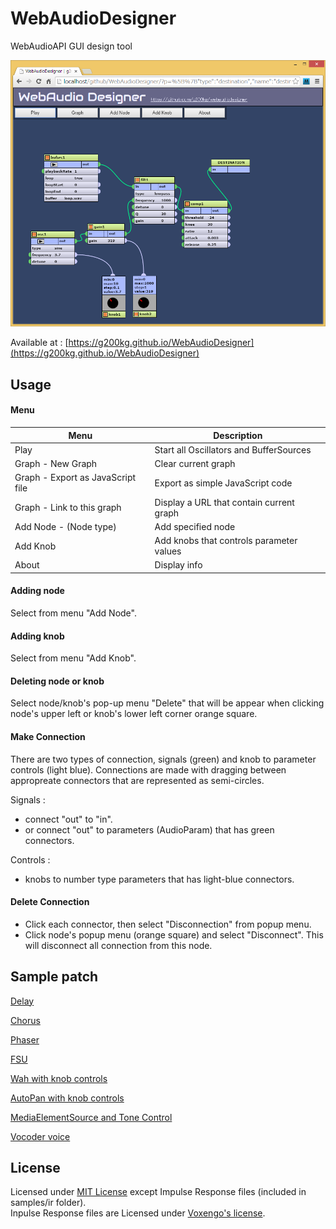 WebAudioDesigner
================

WebAudioAPI GUI design tool

![](images/webaudiodesigner.png)

Available at :
[https://g200kg.github.io/WebAudioDesigner](https://g200kg.github.io/WebAudioDesigner)

## Usage
#### Menu

Menu                              |Description
---                               |---
Play                              |Start all Oscillators and BufferSources
Graph - New Graph                 |Clear current graph
Graph - Export as JavaScript file |Export as simple JavaScript code
Graph - Link to this graph        |Display a URL that contain current graph
Add Node - (Node type)            |Add specified node
Add Knob                          |Add knobs that controls parameter values
About                             |Display info

#### Adding node
Select from menu "Add Node".

#### Adding knob
Select from menu "Add Knob".

#### Deleting node or knob
Select node/knob's pop-up menu "Delete" that will be appear when clicking node's upper left or knob's lower left corner orange square.

#### Make Connection
There are two types of connection, signals (green) and knob to parameter controls (light blue).
Connections are made with dragging between appropreate connectors that are represented as semi-circles.

Signals : 
* connect "out" to "in".
* or connect "out" to parameters (AudioParam) that has green connectors.

Controls :
* knobs to number type parameters that has light-blue connectors.

#### Delete Connection
* Click each connector, then select "Disconnection" from popup menu.
* Click node's popup menu (orange square) and select "Disconnect". This will disconnect all connection from this node.

## Sample patch

[Delay](http://g200kg.github.io/WebAudioDesigner/?p=%5B%7Bn:%27destination%27,x:694,y:116,p:%7B%7D,c:%5B%5D%7D,%7Bn:%27gain1%27,x:572,y:199,p:%7B%7D,c:%5B%7Bt:%27destination%27%7D%5D%7D,%7Bn:%27bufsrc1%27,x:65,y:172,p:%7B%27loop%27:true,%27loopStart%27:null,%27loopEnd%27:null,%27buffer%27:%27loop.wav%27%7D,c:%5B%7Bt:%27delay1%27%7D,%7Bt:%27gain1%27%7D%5D%7D,%7Bn:%27delay1%27,x:314,y:311,p:%7B%27delayTime%27:0.25%7D,c:%5B%7Bt:%27gain2%27%7D,%7Bt:%27gain3%27%7D%5D%7D,%7Bn:%27gain2%27,x:488,y:384,p:%7B%27gain%27:0.5%7D,c:%5B%7Bt:%27gain1%27%7D%5D%7D,%7Bn:%27gain3%27,x:299,y:463,p:%7B%27gain%27:0.5%7D,c:%5B%7Bt:%27delay1%27%7D%5D%7D%5D)

[Chorus](http://g200kg.github.io/WebAudioDesigner/?p=%5B%7Bn:%27destination%27,x:694,y:116,p:%7B%7D,c:%5B%5D%7D,%7Bn:%27gain1%27,x:509,y:140,p:%7B%7D,c:%5B%7Bt:%27destination%27%7D%5D%7D,%7Bn:%27bufsrc1%27,x:65,y:172,p:%7B%27loop%27:true,%27loopStart%27:null,%27loopEnd%27:null,%27buffer%27:%27loop.wav%27%7D,c:%5B%7Bt:%27delay1%27%7D,%7Bt:%27gain1%27%7D%5D%7D,%7Bn:%27delay1%27,x:365,y:247,p:%7B%27delayTime%27:0.02%7D,c:%5B%7Bt:%27gain1%27%7D%5D%7D,%7Bn:%27gain3%27,x:270,y:412,p:%7B%27gain%27:0.002%7D,c:%5B%7Bt:%27delay1.delayTime%27%7D%5D%7D,%7Bn:%27osc1%27,x:99,y:345,p:%7B%27frequency%27:1.5%7D,c:%5B%7Bt:%27gain3%27%7D%5D%7D%5D)

[Phaser](http://g200kg.github.io/WebAudioDesigner/?p=%5B%7Bn:%27destination%27,x:962,y:139,p:%7B%7D,c:%5B%5D%7D,%7Bn:%27gain1%27,x:825,y:101,p:%7B%7D,c:%5B%7Bt:%27destination%27%7D%5D%7D,%7Bn:%27bufsrc1%27,x:68,y:97,p:%7B%27loop%27:true,%27loopStart%27:null,%27loopEnd%27:null,%27buffer%27:%27loop.wav%27%7D,c:%5B%7Bt:%27filt1%27%7D,%7Bt:%27gain1%27%7D%5D%7D,%7Bn:%27osc1%27,x:52,y:435,p:%7B%27frequency%27:3%7D,c:%5B%7Bt:%27gain2%27%7D%5D%7D,%7Bn:%27filt1%27,x:266,y:285,p:%7B%27type%27:%27allpass%27,%27frequency%27:1000%7D,c:%5B%7Bt:%27filt2%27%7D%5D%7D,%7Bn:%27filt2%27,x:426,y:263,p:%7B%27type%27:%27allpass%27,%27frequency%27:1000%7D,c:%5B%7Bt:%27filt3%27%7D%5D%7D,%7Bn:%27gain2%27,x:263,y:561,p:%7B%27gain%27:500%7D,c:%5B%7Bt:%27filt1.frequency%27%7D,%7Bt:%27filt2.frequency%27%7D,%7Bt:%27filt3.frequency%27%7D,%7Bt:%27filt4.frequency%27%7D%5D%7D,%7Bn:%27filt3%27,x:581,y:237,p:%7B%27type%27:%27allpass%27,%27frequency%27:1000%7D,c:%5B%7Bt:%27filt4%27%7D%5D%7D,%7Bn:%27filt4%27,x:735,y:221,p:%7B%27type%27:%27allpass%27,%27frequency%27:1000%7D,c:%5B%7Bt:%27gain1%27%7D%5D%7D%5D)

[FSU](http://g200kg.github.io/WebAudioDesigner/?p=%5B%7Bn:'destination',x:568,y:205,p:%7B%7D,c:%5B%5D%7D,%7Bn:'bufsrc1',x:85,y:178,p:%7B'loop':true,'loopStart':null,'loopEnd':null,'buffer':'loop.wav'%7D,c:%5B%7Bt:'delay1'%7D%5D%7D,%7Bn:'delay1',x:396,y:154,p:%7B%7D,c:%5B%7Bt:'destination'%7D%5D%7D,%7Bn:'osc1',x:81,y:392,p:%7B'type':'sawtooth','frequency':0.5%7D,c:%5B%7Bt:'shaper1'%7D%5D%7D,%7Bn:'shaper1',x:276,y:347,p:%7B'curve':'new%20Float32Array(%5B%5Cn%5Cn0,%5Cn0,%5Cn0.1,%5Cn0.1,%5Cn0,%5Cn0,%5Cn0.3,%5Cn0.3,%5Cn0.2,%5Cn0.2,%5Cn0.4,%5Cn0.4,%5Cn0.2,%5Cn0.2,%5Cn%5Cn%5D)'%7D,c:%5B%7Bt:'delay1.delayTime'%7D%5D%7D%5D)

[Wah with knob controls](http://g200kg.github.io/WebAudioDesigner/?p=%5B%7Bn:%27destination%27,x:584,y:157,p:%7B%7D,c:%5B%5D%7D,%7Bn:%27bufsrc1%27,x:91,y:142,p:%7B%27loop%27:true,%27loopStart%27:null,%27loopEnd%27:null,%27buffer%27:%27loop.wav%27%7D,c:%5B%7Bt:%27filt1%27%7D%5D%7D,%7Bn:%27filt1%27,x:357,y:208,p:%7B%27frequency%27:1000,Q:20%7D,c:%5B%7Bt:%27comp1%27%7D%5D%7D,%7Bn:%27osc1%27,x:52,y:369,p:%7B%27frequency%27:2%7D,c:%5B%7Bt:%27gain1%27%7D%5D%7D,%7Bn:%27gain1%27,x:219,y:347,p:%7B%27gain%27:398%7D,c:%5B%7Bt:%27filt1.frequency%27%7D%5D%7D,%7Bn:%27comp1%27,x:504,y:279,p:%7B%7D,c:%5B%7Bt:%27destination%27%7D%5D%7D,%7Bn:%27knob1%27,x:262,y:502,%27min%27:0,%27max%27:10,%27step%27:0.1,%27value%27:2,c:%5B%7Bt:%27osc1.frequency%27%7D%5D%7D,%7Bn:%27knob2%27,x:353,y:501,%27min%27:0,%27max%27:1000,%27step%27:1,%27value%27:398,c:%5B%7Bt:%27gain1.gain%27%7D%5D%7D%5D)

[AutoPan with knob controls](http://g200kg.github.io/WebAudioDesigner/?p=%5B%7Bn:%27destination%27,x:708,y:115,p:%7B%7D,c:%5B%5D%7D,%7Bn:%27bufsrc1%27,x:48,y:114,p:%7B%27loop%27:true,%27loopStart%27:null,%27loopEnd%27:null,%27buffer%27:%27loop.wav%27%7D,c:%5B%7Bt:%27split1%27%7D%5D%7D,%7Bn:%27split1%27,x:245,y:202,p:%7B%7D,c:%5B%7Bt:%27gain1%27%7D,%7Bt:%27gain2%27,o:1%7D%5D%7D,%7Bn:%27gain1%27,x:446,y:169,p:%7B%27gain%27:0.5%7D,c:%5B%7Bt:%27merge1%27%7D%5D%7D,%7Bn:%27gain2%27,x:445,y:252,p:%7B%27gain%27:0.5%7D,c:%5B%7Bt:%27merge1%27,i:1%7D%5D%7D,%7Bn:%27merge1%27,x:595,y:201,p:%7B%7D,c:%5B%7Bt:%27destination%27%7D%5D%7D,%7Bn:%27osc1%27,x:75,y:340,p:%7B%27frequency%27:0.21%7D,c:%5B%7Bt:%27gain4%27%7D,%7Bt:%27gain3%27%7D%5D%7D,%7Bn:%27gain3%27,x:238,y:294,p:%7B%27gain%27:-0.5%7D,c:%5B%7Bt:%27gain1.gain%27%7D%5D%7D,%7Bn:%27gain4%27,x:240,y:382,p:%7B%27gain%27:0.5%7D,c:%5B%7Bt:%27gain2.gain%27%7D%5D%7D,%7Bn:%27knob1%27,x:164,y:499,%27min%27:0.1,%27max%27:3,%27step%27:0.01,%27value%27:0.21,c:%5B%7Bt:%27osc1.frequency%27%7D%5D%7D%5D)

[MediaElementSource and Tone Control](http://g200kg.github.io/WebAudioDesigner/?p=%5B%7Bn:%27destination%27,x:603,y:49,p:%7B%7D,c:%5B%5D%7D,%7Bn:%27elemsrc1%27,x:11,y:72,p:%7B%27url%27:%27http://www.g200kg.com/music/kerokeroshiyouyo.mp3%27%7D,c:%5B%7Bt:%27filt1%27%7D%5D%7D,%7Bn:%27knob1%27,x:222,y:322,%27min%27:-20,%27max%27:20,%27step%27:1,%27value%27:7,c:%5B%7Bt:%27filt1.gain%27%7D%5D%7D,%7Bn:%27knob2%27,x:354,y:321,%27min%27:-20,%27max%27:20,%27step%27:1,%27value%27:-1,c:%5B%7Bt:%27filt2.gain%27%7D%5D%7D,%7Bn:%27filt1%27,x:103,y:170,p:%7B%27type%27:%27lowshelf%27,%27frequency%27:200,%27gain%27:7%7D,c:%5B%7Bt:%27filt2%27%7D%5D%7D,%7Bn:%27filt2%27,x:253,y:143,p:%7B%27type%27:%27peaking%27,%27frequency%27:1000,Q:0.5,%27gain%27:-1%7D,c:%5B%7Bt:%27filt3%27%7D%5D%7D,%7Bn:%27filt3%27,x:408,y:126,p:%7B%27type%27:%27highshelf%27,%27frequency%27:5000,%27gain%27:4%7D,c:%5B%7Bt:%27comp1%27%7D%5D%7D,%7Bn:%27knob3%27,x:482,y:320,%27min%27:-20,%27max%27:20,%27step%27:1,%27value%27:4,c:%5B%7Bt:%27filt3.gain%27%7D%5D%7D,%7Bn:%27comp1%27,x:572,y:108,p:%7B%7D,c:%5B%7Bt:%27destination%27%7D%5D%7D%5D)

[Vocoder voice](http://g200kg.github.io/WebAudioDesigner/?p=%5B%7Bn:%27destination%27,x:1055,y:485,p:%7B%7D,c:%5B%5D%7D,%7Bn:%27bufsrc1%27,x:28,y:69,p:%7B%27loop%27:true,%27buffer%27:%27voice.mp3%27%7D,c:%5B%7Bt:%27filt1%27%7D,%7Bt:%27filt2%27%7D,%7Bt:%27filt3%27%7D,%7Bt:%27filt4%27%7D,%7Bt:%27filt9%27%7D,%7Bt:%27filt10%27%7D%5D%7D,%7Bn:%27filt1%27,x:237,y:74,p:%7B%27type%27:%27bandpass%27,%27frequency%27:220,Q:8%7D,c:%5B%7Bt:%27shaper1%27%7D%5D%7D,%7Bn:%27filt2%27,x:236,y:153,p:%7B%27type%27:%27bandpass%27,%27frequency%27:440,Q:8%7D,c:%5B%7Bt:%27shaper2%27%7D%5D%7D,%7Bn:%27filt3%27,x:237,y:233,p:%7B%27type%27:%27bandpass%27,%27frequency%27:660,Q:8%7D,c:%5B%7Bt:%27shaper3%27%7D%5D%7D,%7Bn:%27filt4%27,x:237,y:313,p:%7B%27type%27:%27bandpass%27,%27frequency%27:880,Q:8%7D,c:%5B%7Bt:%27shaper4%27%7D%5D%7D,%7Bn:%27shaper1%27,x:400,y:74,p:%7B%27curve%27:%27new%20Float32Array(%5B%5Cn1,0,1%5Cn%5D)%27%7D,c:%5B%7Bt:%27filt5%27%7D%5D%7D,%7Bn:%27shaper2%27,x:399,y:155,p:%7B%27curve%27:%27new%20Float32Array(%5B%5Cn1,0,1%5Cn%5D)%27%7D,c:%5B%7Bt:%27filt6%27%7D%5D%7D,%7Bn:%27shaper3%27,x:401,y:233,p:%7B%27curve%27:%27new%20Float32Array(%5B%5Cn1,0,1%5Cn%5D)%27%7D,c:%5B%7Bt:%27filt7%27%7D%5D%7D,%7Bn:%27shaper4%27,x:400,y:312,p:%7B%27curve%27:%27new%20Float32Array(%5B%5Cn1,0,1%5Cn%5D)%27%7D,c:%5B%7Bt:%27filt8%27%7D%5D%7D,%7Bn:%27filt5%27,x:581,y:74,p:%7B%27frequency%27:50%7D,c:%5B%7Bt:%27gain1.gain%27%7D%5D%7D,%7Bn:%27filt6%27,x:581,y:155,p:%7B%27frequency%27:50%7D,c:%5B%7Bt:%27gain2.gain%27%7D%5D%7D,%7Bn:%27filt7%27,x:581,y:237,p:%7B%27frequency%27:50%7D,c:%5B%7Bt:%27gain3.gain%27%7D%5D%7D,%7Bn:%27filt8%27,x:580,y:317,p:%7B%27frequency%27:50%7D,c:%5B%7Bt:%27gain4.gain%27%7D%5D%7D,%7Bn:%27gain1%27,x:877,y:335,p:%7B%27gain%27:0%7D,c:%5B%7Bt:%27gain7%27%7D%5D%7D,%7Bn:%27gain2%27,x:877,y:381,p:%7B%27gain%27:0%7D,c:%5B%7Bt:%27gain7%27%7D%5D%7D,%7Bn:%27gain3%27,x:882,y:421,p:%7B%27gain%27:0%7D,c:%5B%7Bt:%27gain7%27%7D%5D%7D,%7Bn:%27gain4%27,x:878,y:463,p:%7B%27gain%27:0%7D,c:%5B%7Bt:%27gain7%27%7D%5D%7D,%7Bn:%27osc1%27,x:735,y:25,p:%7B%27frequency%27:220%7D,c:%5B%7Bt:%27gain1%27%7D%5D%7D,%7Bn:%27osc2%27,x:737,y:132,p:%7B%7D,c:%5B%7Bt:%27gain2%27%7D%5D%7D,%7Bn:%27osc3%27,x:904,y:27,p:%7B%27frequency%27:660%7D,c:%5B%7Bt:%27gain3%27%7D%5D%7D,%7Bn:%27osc4%27,x:905,y:135,p:%7B%27frequency%27:880%7D,c:%5B%7Bt:%27gain4%27%7D%5D%7D,%7Bn:%27filt9%27,x:240,y:390,p:%7B%27type%27:%27bandpass%27,%27frequency%27:1100,Q:8%7D,c:%5B%7Bt:%27shaper5%27%7D%5D%7D,%7Bn:%27filt10%27,x:238,y:468,p:%7B%27type%27:%27bandpass%27,%27frequency%27:1320,Q:8%7D,c:%5B%7Bt:%27shaper6%27%7D%5D%7D,%7Bn:%27shaper5%27,x:397,y:395,p:%7B%27curve%27:%27new%20Float32Array(%5B%5Cn1,0,1%5Cn%5D)%27%7D,c:%5B%7Bt:%27filt12%27%7D%5D%7D,%7Bn:%27shaper6%27,x:394,y:472,p:%7B%27curve%27:%27new%20Float32Array(%5B%5Cn1,0,1%5Cn%5D)%27%7D,c:%5B%7Bt:%27filt13%27%7D%5D%7D,%7Bn:%27filt12%27,x:580,y:400,p:%7B%27frequency%27:50%7D,c:%5B%7Bt:%27gain5.gain%27%7D%5D%7D,%7Bn:%27filt13%27,x:583,y:481,p:%7B%27frequency%27:50%7D,c:%5B%7Bt:%27gain6.gain%27%7D%5D%7D,%7Bn:%27gain5%27,x:879,y:502,p:%7B%27gain%27:0%7D,c:%5B%7Bt:%27gain7%27%7D%5D%7D,%7Bn:%27gain6%27,x:880,y:554,p:%7B%27gain%27:0%7D,c:%5B%7Bt:%27gain7%27%7D%5D%7D,%7Bn:%27osc5%27,x:1062,y:24,p:%7B%27frequency%27:1100%7D,c:%5B%7Bt:%27gain5%27%7D%5D%7D,%7Bn:%27osc6%27,x:1065,y:137,p:%7B%27frequency%27:1320%7D,c:%5B%7Bt:%27gain6%27%7D%5D%7D,%7Bn:%27gain7%27,x:1059,y:394,p:%7B%27gain%27:4%7D,c:%5B%7Bt:%27destination%27%7D%5D%7D%5D)

## License
Licensed under [MIT License](LICENSE) except Impulse Response files (included in samples/ir folder).  
Inpulse Response files are Licensed under [Voxengo's license](samples/ir/IMreverbs1/license.txt).  
